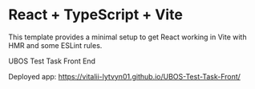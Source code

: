 # React + TypeScript + Vite

This template provides a minimal setup to get React working in Vite with HMR and some ESLint rules.

UBOS Test Task Front End

Deployed app: https://vitalii-lytvyn01.github.io/UBOS-Test-Task-Front/
